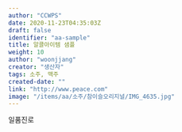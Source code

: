 ```yaml
---
author: "CCWPS"
date: 2020-11-23T04:35:03Z
draft: false
identifier: "aa-sample"
title: 알콜아이템 샘플
weight: 10
author: "woonjjang"
creator: "생산자"
tags: 소주, 맥주
created-date: ""
link: "http://www.peace.com"
image: "/items/aa/소주/참이슬오리지널/IMG_4635.jpg"
---
```


일품진로